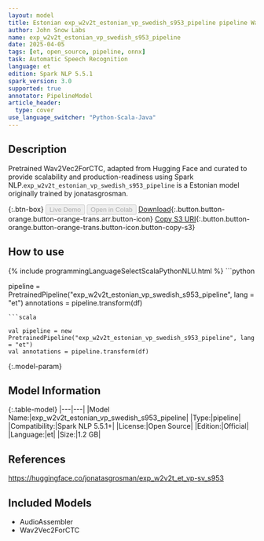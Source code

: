 ```yaml
---
layout: model
title: Estonian exp_w2v2t_estonian_vp_swedish_s953_pipeline pipeline Wav2Vec2ForCTC from jonatasgrosman
author: John Snow Labs
name: exp_w2v2t_estonian_vp_swedish_s953_pipeline
date: 2025-04-05
tags: [et, open_source, pipeline, onnx]
task: Automatic Speech Recognition
language: et
edition: Spark NLP 5.5.1
spark_version: 3.0
supported: true
annotator: PipelineModel
article_header:
  type: cover
use_language_switcher: "Python-Scala-Java"
---
```


## Description

Pretrained Wav2Vec2ForCTC, adapted from Hugging Face and curated to provide scalability and production-readiness using Spark NLP.`exp_w2v2t_estonian_vp_swedish_s953_pipeline` is a Estonian model originally trained by jonatasgrosman.

{:.btn-box}
<button class="button button-orange" disabled>Live Demo</button>
<button class="button button-orange" disabled>Open in Colab</button>
[Download](https://s3.amazonaws.com/auxdata.johnsnowlabs.com/public/models/exp_w2v2t_estonian_vp_swedish_s953_pipeline_et_5.5.1_3.0_1743862399272.zip){:.button.button-orange.button-orange-trans.arr.button-icon}
[Copy S3 URI](s3://auxdata.johnsnowlabs.com/public/models/exp_w2v2t_estonian_vp_swedish_s953_pipeline_et_5.5.1_3.0_1743862399272.zip){:.button.button-orange.button-orange-trans.button-icon.button-copy-s3}

## How to use



<div class="tabs-box" markdown="1">
{% include programmingLanguageSelectScalaPythonNLU.html %}
```python

pipeline = PretrainedPipeline("exp_w2v2t_estonian_vp_swedish_s953_pipeline", lang = "et")
annotations =  pipeline.transform(df)   

```
```scala

val pipeline = new PretrainedPipeline("exp_w2v2t_estonian_vp_swedish_s953_pipeline", lang = "et")
val annotations = pipeline.transform(df)

```
</div>

{:.model-param}
## Model Information

{:.table-model}
|---|---|
|Model Name:|exp_w2v2t_estonian_vp_swedish_s953_pipeline|
|Type:|pipeline|
|Compatibility:|Spark NLP 5.5.1+|
|License:|Open Source|
|Edition:|Official|
|Language:|et|
|Size:|1.2 GB|

## References

https://huggingface.co/jonatasgrosman/exp_w2v2t_et_vp-sv_s953

## Included Models

- AudioAssembler
- Wav2Vec2ForCTC